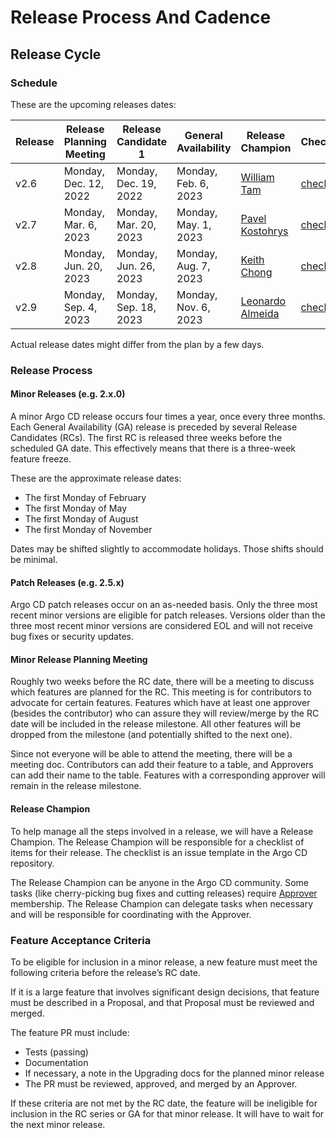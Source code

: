 # Release Process And Cadence

## Release Cycle

### Schedule

These are the upcoming releases dates:

| Release | Release Planning Meeting | Release Candidate 1   | General Availability | Release Champion                                      | Checklist                                                     |
|---------|--------------------------|-----------------------|----------------------|-------------------------------------------------------|---------------------------------------------------------------|
| v2.6    | Monday, Dec. 12, 2022    | Monday, Dec. 19, 2022 | Monday, Feb. 6, 2023 | [William Tam](https://github.com/wtam2018)            | [checklist](https://github.com/argoproj/argo-cd/issues/11563) |
| v2.7    | Monday, Mar. 6, 2023     | Monday, Mar. 20, 2023 | Monday, May. 1, 2023 | [Pavel Kostohrys](https://github.com/pasha-codefresh) | [checklist](https://github.com/argoproj/argo-cd/issues/12762) |
| v2.8    | Monday, Jun. 20, 2023    | Monday, Jun. 26, 2023 | Monday, Aug. 7, 2023 | [Keith Chong](https://github.com/keithchong)          | [checklist](https://github.com/argoproj/argo-cd/issues/13742) |
| v2.9    | Monday, Sep. 4, 2023     | Monday, Sep. 18, 2023 | Monday, Nov. 6, 2023 | [Leonardo Almeida](https://github.com/leoluz)         | [checklist](https://github.com/argoproj/argo-cd/issues/14078) |

Actual release dates might differ from the plan by a few days.

### Release Process

#### Minor Releases (e.g. 2.x.0)

A minor Argo CD release occurs four times a year, once every three months. Each General Availability (GA) release is
preceded by several Release Candidates (RCs). The first RC is released three weeks before the scheduled GA date. This
effectively means that there is a three-week feature freeze.

These are the approximate release dates:

* The first Monday of February
* The first Monday of May
* The first Monday of August
* The first Monday of November

Dates may be shifted slightly to accommodate holidays. Those shifts should be minimal.

#### Patch Releases (e.g. 2.5.x)

Argo CD patch releases occur on an as-needed basis. Only the three most recent minor versions are eligible for patch
releases. Versions older than the three most recent minor versions are considered EOL and will not receive bug fixes or
security updates.

#### Minor Release Planning Meeting

Roughly two weeks before the RC date, there will be a meeting to discuss which features are planned for the RC. This meeting is
for contributors to advocate for certain features. Features which have at least one approver (besides the contributor)
who can assure they will review/merge by the RC date will be included in the release milestone. All other features will
be dropped from the milestone (and potentially shifted to the next one).

Since not everyone will be able to attend the meeting, there will be a meeting doc. Contributors can add their feature
to a table, and Approvers can add their name to the table. Features with a corresponding approver will remain in the
release milestone.

#### Release Champion

To help manage all the steps involved in a release, we will have a Release Champion. The Release Champion will be
responsible for a checklist of items for their release. The checklist is an issue template in the Argo CD repository.

The Release Champion can be anyone in the Argo CD community. Some tasks (like cherry-picking bug fixes and cutting
releases) require [Approver](https://github.com/argoproj/argoproj/blob/master/community/membership.md#community-membership)
membership. The Release Champion can delegate tasks when necessary and will be responsible for coordinating with the
Approver.

### Feature Acceptance Criteria

To be eligible for inclusion in a minor release, a new feature must meet the following criteria before the release’s RC
date.

If it is a large feature that involves significant design decisions, that feature must be described in a Proposal, and
that Proposal must be reviewed and merged.

The feature PR must include:

* Tests (passing)
* Documentation
* If necessary, a note in the Upgrading docs for the planned minor release
* The PR must be reviewed, approved, and merged by an Approver.

If these criteria are not met by the RC date, the feature will be ineligible for inclusion in the RC series or GA for
that minor release. It will have to wait for the next minor release.
